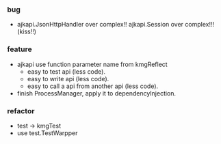 ### bug
* ajkapi.JsonHttpHandler over complex!! ajkapi.Session over complex!!!(kiss!!)

### feature
* ajkapi use function parameter name from kmgReflect
    * easy to test api (less code).
    * easy to write api (less code).
    * easy to call a api from another api (less code).
* finish ProcessManager, apply it to dependencyInjection.

### refactor
* test -> kmgTest
* use test.TestWarpper
